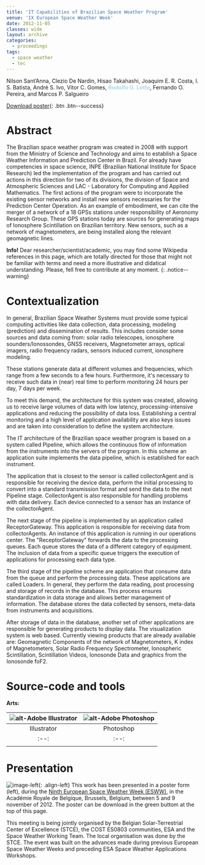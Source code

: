 ```yaml
---
title: 'IT Capabilities of Brazilian Space Weather Program'
venue: 'IX European Space Weather Week'
date: 2012-11-05
classes: wide
layout: archive
categories:
  - proceedings
tags:
  - space weather
  - tec  
---
```

Nilson Sant’Anna, Clezio De Nardin, Hisao Takahashi, Joaquim E. R. Costa, I. S. Batista, André S. Ivo, Vitor C. Gomes, <span style="color:lightblue">**Rodolfo G. Lotte**</span>, Fernando O. Pereira, and Marcos P. Salgueiro

[<i class='fas fa-file-download'></i> Download poster]({{site.baseurl}}/assets/images/papers/brussels-2012/poster-rescale.jpg){: .btn .btn--success}

Abstract
======
<h-abstract>The Brazilian space weather program was created in 2008 with support from the Ministry of Science and Technology and aims to establish a Space Weather Information and Prediction Center in Brazil. For already have competencies in space science, INPE (Brazilian National Institute for Space Research) led the implementation of the program and has carried out actions in this direction for two of its divisions, the division of Space and Atmospheric Sciences and LAC - Laboratory for Computing and Applied Mathematics. The first actions of the program were to incorporate the existing sensor networks and install new sensors necessaries for the Prediction Center Operation. As an example of embodiment, we can cite the merger of a network of a 18 GPSs stations under responsibility of Aeronomy Research Group. These GPS stations today are sources for generating maps of Ionosphere Scintillation on Brazilian territory. New sensors, such as a network of magnetometers, are being installed along the relevant geomagnetic lines. 

</h-abstract>

**Info!** Dear researcher/scientist/academic, you may find some Wikipedia references in this page, which are totally directed for those that might not be familiar with terms and need a more illustrative and didatical understanding. Please, fell free to contribute at any moment. 
{: .notice--warning}

Contextualization
======
In general, Brazilian Space Weather Systems must provide some typical computing activities like data collection, data processing, modeling (prediction) and dissemination of results. This includes consider some sources and data coming from: solar radio telescopes, ionosphere sounders/Ionossondes, GNSS receivers, Magnetometer arrays, optical imagers, radio frequency radars, sensors induced current, ionosphere modeling.

These stations generate data at different volumes and frequencies, which range from a few seconds to a few hours. Furthermore, it's necessary to receive such data in (near) real time to perform monitoring 24 hours per day, 7 days per week.

To meet this demand, the architecture for this system was created, allowing us to receive large volumes of data with low latency, processing-intensive applications and reducing the possibility of data loss. Establishing a central monitoring and a high level of application availability are also keys issues and are taken into consideration to define the system architecture.

The IT architecture of the Brazilian space weather program is based on a system called Pipeline, which allows the continuous flow of information from the instruments into the servers of the program. In this scheme an application suite implements the data pipeline, which is established for each instrument.

The application that is closest to the sensor is called collectorAgent and is responsible for receiving the device data, perform the initial processing to convert into a standard transmission format and send the data to the next Pipeline stage. CollectorAgent is also responsible for handling problems with data delivery. Each device connected to a sensor has an instance of the collectorAgent.

The next stage of the pipeline is implemented by an application called ReceptorGateway. This application is responsible for receiving data from collectorAgents. An instance of this application is running in our operations center. The "ReceptorGateway" forwards the data to the processing queues. Each queue stores the data of a different category of equipment. The inclusion of data from a specific queue triggers the execution of applications for processing each data type.

The third stage of the pipeline scheme are application that consume data from the queue and perform the processing data. These applications are called Loaders. In general, they perform the data reading, post processing and storage of records in the database. This process ensures standardization in data storage and allows better management of information. The database stores the data collected by sensors, meta-data from instruments and acquisitions.

After storage of data in the database, another set of other applications are responsible for generating products to display data. The visualization system is web based. Currently viewing products that are already available are: Geomagnetic Components of the network of Magnetometers, K index of Magnetometers, Solar Radio Frequency Spectrometer, Ionospheric Scintillation, Scintillation Videos, Ionosonde Data and graphics from the Ionosonde foF2.

Source-code and tools
======
<!-- For training and image processing, I use Python coding language and PyCharme IDE for most of the tasks (in this stage, Tensorflow, and common image processing libraries had been adopted). For the ray-tracing processing, the C++ language was used. CGAL and PCL were used during the point-cloud experiments, such as individual points classification, simplification, and geometry analysis. For documentation, the LaTeX and Kile editor were used. Below, each tool is presented as an icon, together with its frequency of use. -->

**Arts:**

| ![alt-Adobe Illustrator]({{site.baseurl}}/assets/images/logo/same-dim/illustrator.png?style=centerme) | ![alt-Adobe Photoshop]({{site.baseurl}}/assets/images/logo/same-dim/photoshop.png?style=centerme) | 
|:--:|:--:|
| Illustrator | Photoshop |
|:--:|:--:|
|<i class="fa fa-ellipsis-h" style="color:red"></i><i class="fa fa-ellipsis-h" style="color:#454D5B"></i><i class="fa fa-ellipsis-h" style="color:#454D5B"></i><i class="fa fa-ellipsis-h" style="color:#454D5B"></i><i class="fa fa-ellipsis-h" style="color:#454D5B"></i>|<i class="fa fa-ellipsis-h" style="color:#50ff00"></i><i class="fa fa-ellipsis-h" style="color:#50ff00"></i><i class="fa fa-ellipsis-h" style="color:#50ff00"></i><i class="fa fa-ellipsis-h" style="color:#50ff00"></i><i class="fa fa-ellipsis-h" style="color:#454D5B"></i>|


Presentation
======
![image-left]({{site.baseurl}}/assets/images/papers/brussels-2012/poster-rescale-thumb.jpg){: .align-left} This work has been presented in a poster form (left), during the [Ninth European Space Weather Week (ESWW)](www.stce.be/esww9/), in the Académie Royale de Belgique, Brussels, Belgium, between 5 and 9 november of 2012. The poster can be download in the green buttom at the top of this page.

This meeting is being jointly organised by the Belgian Solar-Terrestrial Center of Excellence (STCE), the COST ES0803 communities, ESA and the Space Weather Working Team. The local organisation was done by the STCE. The event was built on the advances made during previous European Space Weather Weeks and preceding ESA Space Weather Applications Workshops. 


